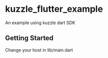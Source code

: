 # kuzzle_flutter_example

An example using kuzzle dart SDK

## Getting Started

Change your host in lib/main.dart
